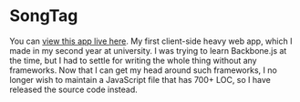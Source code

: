 # SongTag

You can [view this app live here](http://songtagapp.com/). My first client-side heavy web app, which I made in my second year at university. I was trying to learn Backbone.js at the time, but I had to settle for writing the whole thing without any frameworks. Now that I can get my head around such frameworks, I no longer wish to maintain a JavaScript file that has 700+ LOC, so I have released the source code instead.
